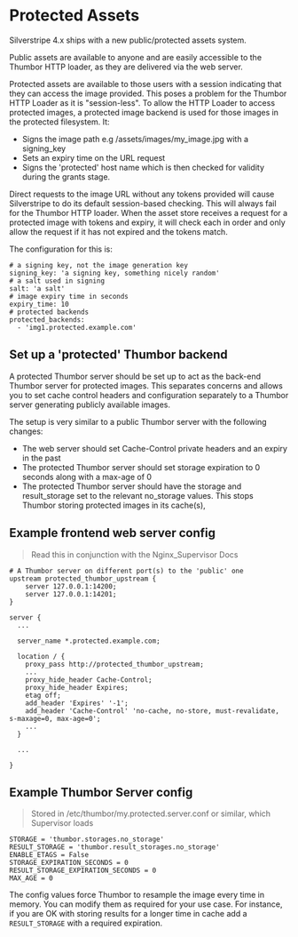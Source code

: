 # Protected Assets

Silverstripe 4.x ships with a new public/protected assets system.

Public assets are available to anyone and are easily accessible to the Thumbor HTTP loader, as they are delivered via the web server.

Protected assets are available to those users with a session indicating that they can access the image provided. This poses a problem for the Thumbor HTTP Loader as it is "session-less".
To allow the HTTP Loader to access protected images, a protected image backend is used for those images in the protected filesystem. It:
* Signs the image path e.g /assets/images/my_image.jpg with a signing_key
* Sets an expiry time on the URL request
* Signs the 'protected' host name which is then checked for validity during the grants stage.

Direct requests to the image URL without any tokens provided will cause Silverstripe to do its default session-based checking. This will always fail for the Thumbor HTTP loader.
When the asset store receives a request for a protected image with tokens and expiry, it will check each in order and only allow the request if it has not expired and the tokens match.

The configuration for this is:

```
# a signing key, not the image generation key
signing_key: 'a signing key, something nicely random'
# a salt used in signing
salt: 'a salt'
# image expiry time in seconds
expiry_time: 10
# protected backends
protected_backends:
  - 'img1.protected.example.com'
```

## Set up a 'protected' Thumbor backend

A protected Thumbor server should be set up to act as the back-end Thumbor server for protected images. This separates concerns and allows you to set cache control headers and configuration separately to a Thumbor server generating publicly available images.

The setup is very similar to a public Thumbor server with the following changes:
* The web server should set Cache-Control private headers and an expiry in the past
* The protected Thumbor server should set storage expiration to 0 seconds along with a max-age of 0
* The protected Thumbor server should have the storage and result_storage set to the relevant no_storage values. This stops Thumbor storing protected images in its cache(s),

## Example frontend web server config
> Read this in conjunction with the Nginx_Supervisor Docs

```
# A Thumbor server on different port(s) to the 'public' one
upstream protected_thumbor_upstream {
    server 127.0.0.1:14200;
    server 127.0.0.1:14201;
}

server {
  ...

  server_name *.protected.example.com;

  location / {
    proxy_pass http://protected_thumbor_upstream;
    ...
    proxy_hide_header Cache-Control;
    proxy_hide_header Expires;
    etag off;
    add_header 'Expires' '-1';
    add_header 'Cache-Control' 'no-cache, no-store, must-revalidate, s-maxage=0, max-age=0';
    ...
  }

  ...

}

```

## Example Thumbor Server config
> Stored in /etc/thumbor/my.protected.server.conf or similar, which Supervisor loads

```
STORAGE = 'thumbor.storages.no_storage'
RESULT_STORAGE = 'thumbor.result_storages.no_storage'
ENABLE_ETAGS = False
STORAGE_EXPIRATION_SECONDS = 0
RESULT_STORAGE_EXPIRATION_SECONDS = 0
MAX_AGE = 0
```

The config values force Thumbor to resample the image every time in memory. You can modify them as required for your use case.
For instance, if you are OK with storing results for a longer time in cache add a ```RESULT_STORAGE``` with a required expiration.
